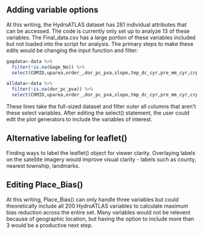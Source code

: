 ## Adding variable options

At this writing, the HydroATLAS dataset has 281 individual attributes that can be accessed. The code is currently only set up to analyze 13 of these variables. The Final_data.csv has a large portion of these variables
included but not loaded into the script for analysis. The primary steps to make these edits would be changing the input function and filter:

```r
gagdata<-data %>%
  filter(!is.na(Gage_No)) %>%
  select(COMID,uparea,order_,dor_pc_pva,slope,tmp_dc_cyr,pre_mm_cyr,crp_pc_use,urb_pc_use,pac_pc_cse,ppd_pk_uav,hft_ix_u09,gdp_ud_usu,ecoregion)

alldata<-data %>% 
  filter(!is.na(dor_pc_pva)) %>%
  select(COMID,uparea,order_,dor_pc_pva,slope,tmp_dc_cyr,pre_mm_cyr,crp_pc_use,urb_pc_use,pac_pc_cse,ppd_pk_uav,hft_ix_u09,gdp_ud_usu,ecoregion)
```

These lines take the full-sized dataset and filter outer all columns that aren't these select variables. After editing the select() statement, the user could edit the plot generators to include the variables of interest.

## Alternative labeling for leaflet()

Finding ways to label the leaflet() object for viewer clarity. Overlaying labels on the satellite imagery would improve visual clarity - labels such as county, nearest township, landmarks.

## Editing Place_Bias()

At this writing, Place_Bias() can only handle three variables but could theoretically include all 200 HydroATLAS variables to calculate maximum bias reduction across the entire set. Many variables would not be relevent because of geographic location, but having the option to include more than 3 would be a productive next step. 
